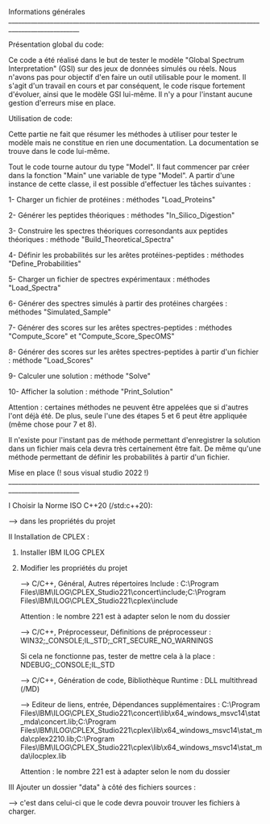 ﻿
Informations générales ____________________________________________________________________________________________________

Présentation global du code:
   
   Ce code a été réalisé dans le but de tester le modèle "Global Spectrum Interpretation" (GSI) sur des jeux de données simulés ou réels. Nous n'avons pas pour objectif d'en faire un outil utilisable pour le moment. Il s'agit d'un travail en cours et par conséquent, le code risque fortement d'évoluer, ainsi que le modèle GSI lui-même. Il n'y a pour l'instant aucune gestion d'erreurs mise en place.

Utilisation de code:

   Cette partie ne fait que résumer les méthodes à utiliser pour tester le modèle mais ne constitue en rien une documentation. La documentation se trouve dans le code lui-même.
   
   Tout le code tourne autour du type "Model". Il faut commencer par créer dans la fonction "Main" une variable de type "Model". A partir d'une instance de cette classe, il est possible d'effectuer les tâches suivantes :
   
   1- Charger un fichier de protéines : méthodes "Load_Proteins"
   
   2- Générer les peptides théoriques : méthodes "In_Silico_Digestion"
   
   3- Construire les spectres théoriques corresondants aux peptides théoriques : méthode "Build_Theoretical_Spectra"
   
   4- Définir les probabilités sur les arêtes protéines-peptides : méthodes "Define_Probabilities"
   
   5- Charger un fichier de spectres expérimentaux : méthodes "Load_Spectra"
   
   6- Générer des spectres simulés à partir des protéines chargées : méthodes "Simulated_Sample"
   
   7- Générer des scores sur les arêtes spectres-peptides : méthodes "Compute_Score" et "Compute_Score_SpecOMS"
   
   8- Générer des scores sur les arêtes spectres-peptides à partir d'un fichier : méthode "Load_Scores"
   
   9- Calculer une solution : méthode "Solve"
   
   10- Afficher la solution : méthode "Print_Solution"
   
   
   Attention : certaines méthodes ne peuvent être appelées que si d'autres l'ont déjà été. De plus, seule l'une des étapes 5 et 6 peut être appliquée (même chose pour 7 et 8).
   
   Il n'existe pour l'instant pas de méthode permettant d'enregistrer la solution dans un fichier mais cela devra très certainement être fait. De même qu'une méthode permettant de définir les probabilités à partir d'un fichier.

Mise en place (! sous visual studio 2022 !) ____________________________________________________________________________________________________

   I Choisir la Norme ISO C++20 (/std:c++20):
   
   --> dans les propriétés du projet
   
   II Installation de CPLEX :
   
   1. Installer IBM ILOG CPLEX
      
   2. Modifier les propriétés du projet
      
      --> C/C++, Général, Autres répertoires Include : C:\Program Files\IBM\ILOG\CPLEX_Studio221\concert\include;C:\Program Files\IBM\ILOG\CPLEX_Studio221\cplex\include
      
      Attention : le nombre 221 est à adapter selon le nom du dossier
      
      --> C/C++, Préprocesseur, Définitions de préprocesseur : WIN32;_CONSOLE;IL_STD;_CRT_SECURE_NO_WARNINGS
      
      Si cela ne fonctionne pas, tester de mettre cela à la place : NDEBUG;_CONSOLE;IL_STD
      
      --> C/C++, Génération de code, Bibliothèque Runtime : DLL multithread (/MD)
      
      --> Editeur de liens, entrée, Dépendances supplémentaires : C:\Program Files\IBM\ILOG\CPLEX_Studio221\concert\lib\x64_windows_msvc14\stat_mda\concert.lib;C:\Program Files\IBM\ILOG\CPLEX_Studio221\cplex\lib\x64_windows_msvc14\stat_mda\cplex2210.lib;C:\Program Files\IBM\ILOG\CPLEX_Studio221\cplex\lib\x64_windows_msvc14\stat_mda\ilocplex.lib
      
      Attention : le nombre 221 est à adapter selon le nom du dossier
   
   III Ajouter un dossier "data" à côté des fichiers sources :
   
   --> c'est dans celui-ci que le code devra pouvoir trouver les fichiers à charger.
